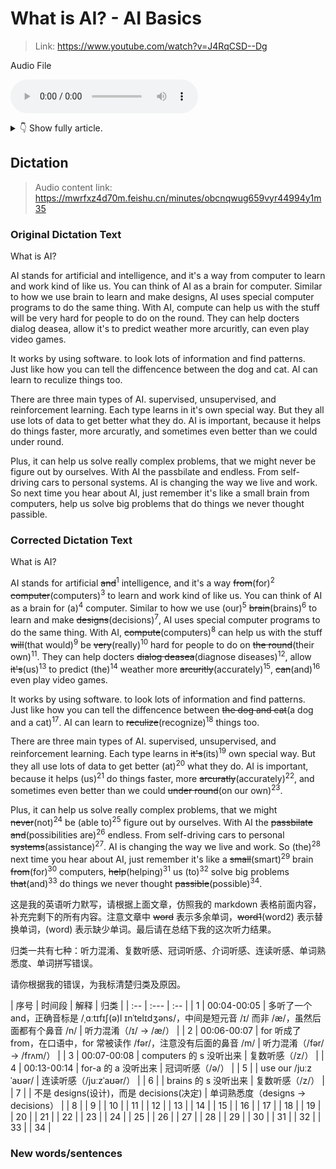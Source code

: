 # What is AI? - AI Basics

> Link: https://www.youtube.com/watch?v=J4RqCSD--Dg


Audio File

<audio controls><source type="audio/mpeg" src="./audio/230728_what_is_AI_AI_Basics.mp3"></source>Your browser does not support the audio element.</audio>

<details>
<summary>👇 Show fully article.</summary>
<hr>

What is AI?

<br><br>

AI stands for artificial intelligence, and it's a way for computers to learn and work kind of like us. You can think of AI as a brain for a computer. Similar to how we use our brains to learn and make decisions, AI uses special computer programs to do the same thing. With AI, computers can help us with the stuff that would be really hard for people to do on their own. They can help docters diagnose diseases, allow us to predict the weather more accurately, and even play video games. It works by using software, to look lots of information and find patterns. Just like how you can tell the diffencence between a dog and a cat. AI can learn to recognize things too.

<br><br>

There are three main types of AI. supervised, unsupervised, and reinforcement learning. Each type learns in its own special way, but they all use lots of data to get better at what they do. AI is important because it helps us do things faster, more accurately and sometimes even better than we could on our own. Plus, it can help us solve really complex problems, that we might not be able to figure out by ourselves. With AI the possibilities are endless, from self-driving cars to personal assistance. AI is changing the way we live and work. So the next time you hear about AI, just remember that it's like a smart brain for computers, helping us to solve big problems and do things we never thought possible.


</details>

## Dictation

> Audio content link: <https://mwrfxz4d70m.feishu.cn/minutes/obcnqwug659vyr44994y1m35>

### Original Dictation Text

What is AI?

AI stands for artificial and intelligence, and it's a way from computer to learn and work kind of like us. You can think of AI as a brain for computer. Similar to how we use brain to learn and make designs, AI uses special computer programs to do the same thing. With AI, compute can help us with the stuff will be very hard for people to do on the round. They can help docters dialog deasea, allow it's to predict weather more arcuritly, can even play video games.

It works by using software. to look lots of information and find patterns. Just like how you can tell the diffencence between the dog and cat. AI can learn to reculize things too.

There are three main types of AI. supervised, unsupervised, and reinforcement learning. Each type learns in it's own special way. But they all use lots of data to get better what they do. AI is important, because it helps do things faster, more arcuratly, and sometimes even better than we could under round.

Plus, it can help us solve really complex problems, that we might never be figure out by ourselves. With AI the passbilate and endless. From self-driving cars to personal systems. AI is changing the way we live and work. So next time you hear about AI, just remember it's like a small brain from computers, help us solve big problems that do things we never thought passible.

### Corrected Dictation Text

What is AI?

AI stands for artificial ~~and~~<sup>1</sup> intelligence, and it's a way ~~from~~(for)<sup>2</sup> ~~computer~~(computers)<sup>3</sup> to learn and work kind of like us. You can think of AI as a brain for (a)<sup>4</sup> computer. Similar to how we use (our)<sup>5</sup> ~~brain~~(brains)<sup>6</sup> to learn and make ~~designs~~(decisions)<sup>7</sup>, AI uses special computer programs to do the same thing. With AI, ~~compute~~(computers)<sup>8</sup> can help us with the stuff ~~will~~(that would)<sup>9</sup> be ~~very~~(really)<sup>10</sup> hard for people to do on ~~the round~~(their own)<sup>11</sup>. They can help docters ~~dialog deasea~~(diagnose diseases)<sup>12</sup>, allow ~~it's~~(us)<sup>13</sup> to predict (the)<sup>14</sup> weather more ~~arcuritly~~(accurately)<sup>15</sup>, ~~can~~(and)<sup>16</sup> even play video games.

It works by using software. to look lots of information and find patterns. Just like how you can tell the diffencence between ~~the dog and cat~~(a dog and a cat)<sup>17</sup>. AI can learn to ~~reculize~~(recognize)<sup>18</sup> things too.

There are three main types of AI. supervised, unsupervised, and reinforcement learning. Each type learns in ~~it's~~(its)<sup>19</sup> own special way. But they all use lots of data to get better (at)<sup>20</sup> what they do. AI is important, because it helps (us)<sup>21</sup> do things faster, more ~~arcuratly~~(accurately)<sup>22</sup>, and sometimes even better than we could ~~under round~~(on our own)<sup>23</sup>.

Plus, it can help us solve really complex problems, that we might ~~never~~(not)<sup>24</sup> be (able to)<sup>25</sup> figure out by ourselves. With AI the ~~passbilate and~~(possibilities are)<sup>26</sup> endless. From self-driving cars to personal ~~systems~~(assistance)<sup>27</sup>. AI is changing the way we live and work. So (the)<sup>28</sup> next time you hear about AI, just remember it's like a ~~small~~(smart)<sup>29</sup> brain ~~from~~(for)<sup>30</sup> computers, ~~help~~(helping)<sup>31</sup> us (to)<sup>32</sup> solve big problems ~~that~~(and)<sup>33</sup> do things we never thought ~~passible~~(possible)<sup>34</sup>.

这是我的英语听力默写，请根据上面文章，仿照我的 markdown 表格前面内容，补充完剩下的所有内容。注意文章中 ~~word~~ 表示多余单词，~~word1~~(word2) 表示替换单词，(word) 表示缺少单词。最后请在总结下我的这次听力结果。

归类一共有七种：听力混淆、复数听感、冠词听感、介词听感、连读听感、单词熟悉度、单词拼写错误。

请你根据我的错误，为我标清楚归类及原因。

| 序号 | 时间段 | 解释 | 归类 |
| :--  | :---  | :-- |
| 1    | 00:04-00:05 | 多听了一个 and，正确音标是 /ˌɑːtɪfɪʃ(ə)l ɪnˈtelɪdʒəns/，中间是短元音 /ɪ/ 而非 /æ/，虽然后面都有个鼻音 /n/ | 听力混淆（/ɪ/ -> /æ/） |
| 2    | 00:06-00:07 | for 听成了 from，在口语中，for 常被读作 /fər/，注意没有后面的鼻音 /m/ | 听力混淆（/fər/ -> /frʌm/） |
| 3    | 00:07-00:08 | computers 的 s 没听出来 | 复数听感（/z/） |
| 4    | 00:13-00:14 | for-a 的 a 没听出来 | 冠词听感（/ə/） |
| 5    |             | use our /juːzˈaʊər/ | 连读听感（/juːzˈaʊər/） |
| 6    |             | brains 的 s 没听出来 | 复数听感（/z/）  |
| 7    |             | 不是 designs(设计)，而是 decisions(决定) | 单词熟悉度（designs -> decisions） |
| 8    |
| 9    |
| 10   |
| 11   |
| 12   |
| 13   |
| 14   |
| 15   |
| 16   |
| 17   |
| 18   |
| 19   |
| 20   |
| 21   |
| 22   |
| 23   |
| 24   |
| 25   |
| 26   |
| 27   |
| 28   |
| 29   |
| 30   |
| 31   |
| 32   |
| 33   |
| 34   |

### New words/sentences

